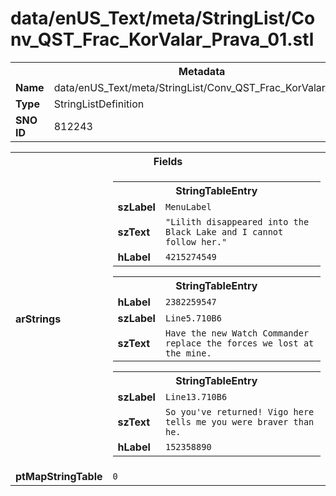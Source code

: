 <h1>data/enUS_Text/meta/StringList/Conv_QST_Frac_KorValar_Prava_01.stl</h1><table><tr><th colspan="100%">Metadata</th></tr><tr><td><b>Name</b></td><td>data/enUS_Text/meta/StringList/Conv_QST_Frac_KorValar_Prava_01.stl</td></tr><tr><td><b>Type</b></td><td>StringListDefinition</td></tr><tr><td><b>SNO ID</b></td><td>812243</td></tr></table>

<table><tr><th colspan="100%">Fields</th></tr><tr><td><b>arStrings</b></td><td><table><tr><th colspan="100%">StringTableEntry</th></tr><tr><td><b>szLabel</b></td><td><code>MenuLabel</code></td></tr><tr><td><b>szText</b></td><td><code>"Lilith disappeared into the Black Lake and I cannot follow her."</code></td></tr><tr><td><b>hLabel</b></td><td><code>4215274549</code></td></tr></table>


<table><tr><th colspan="100%">StringTableEntry</th></tr><tr><td><b>hLabel</b></td><td><code>2382259547</code></td></tr><tr><td><b>szLabel</b></td><td><code>Line5.710B6</code></td></tr><tr><td><b>szText</b></td><td><code>Have the new Watch Commander replace the forces we lost at the mine.</code></td></tr></table>


<table><tr><th colspan="100%">StringTableEntry</th></tr><tr><td><b>szLabel</b></td><td><code>Line13.710B6</code></td></tr><tr><td><b>szText</b></td><td><code>So you've returned! Vigo here tells me you were braver than he.</code></td></tr><tr><td><b>hLabel</b></td><td><code>152358890</code></td></tr></table>


</td></tr><tr><td><b>ptMapStringTable</b></td><td><code>0</code></td></tr></table>

